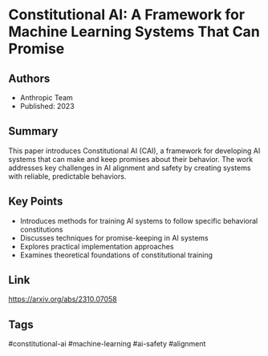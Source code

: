 # Constitutional AI: A Framework for Machine Learning Systems That Can Promise

## Authors
- Anthropic Team
- Published: 2023

## Summary
This paper introduces Constitutional AI (CAI), a framework for developing AI systems that can make and keep promises about their behavior. The work addresses key challenges in AI alignment and safety by creating systems with reliable, predictable behaviors.

## Key Points
- Introduces methods for training AI systems to follow specific behavioral constitutions
- Discusses techniques for promise-keeping in AI systems
- Explores practical implementation approaches
- Examines theoretical foundations of constitutional training

## Link
https://arxiv.org/abs/2310.07058

## Tags
#constitutional-ai #machine-learning #ai-safety #alignment

